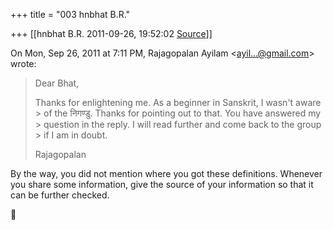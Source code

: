 +++
title = "003 hnbhat B.R."

+++
[[hnbhat B.R.	2011-09-26, 19:52:02 [Source](https://groups.google.com/g/samskrita/c/eKjlnA0ZaJA)]]



On Mon, Sep 26, 2011 at 7:11 PM, Rajagopalan Ayilam \<[ayil...@gmail.com]()\> wrote:  

> Dear Bhat,  
>   
> Thanks for enlightening me. As a beginner in Sanskrit, I wasn't aware > of the निगण्डु. Thanks for pointing out to that. You have answered my > question in the reply. I will read further and come back to the group > if I am in doubt.  
>   
> Rajagopalan  
>   

  

By the way, you did not mention where you got these definitions. Whenever you share some information, give the source of your information so that it can be further checked.

  

  





